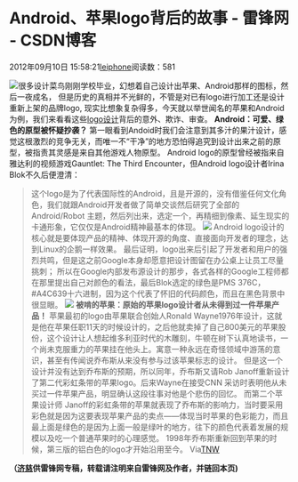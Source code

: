 
# Android、苹果logo背后的故事 - 雷锋网 - CSDN博客


2012年09月10日 15:58:21[leiphone](https://me.csdn.net/leiphone)阅读数：581


![](http://www.leiphone.com/wp-content/uploads/2012/09/apple-logo-150x150.jpg)很多设计菜鸟刚刚学校毕业，幻想着自己设计出苹果、Android那样的图标，然后一夜成名，
 但是历史的真相并不光鲜的，不管是对已有logo进行加工还是设计重新上架的品牌logo, 现实比想象复杂得多，今天就以举世闻名的苹果和Android为例，我们来看看这些[logo设计](http://www.leiphone.com/0724-danice-film-logos.html)背后的意外、欺诈、审查。
**Android：可爱、绿色的原型被怀疑抄袭？**
第一眼看到Andoid时我们会注意到其多汁的果汁设计，感觉这根激烈的竞争无关，而唯一不“干净”的地方恐怕得追究到设计出来之前的原型，被指责其灵感是来自其他游戏人物原型。
Android logo的原型曾经被指来自雅达利的视频游戏Gauntlet: The Third Encounter，但Android logo设计者Irina Blok不久后便澄清：
> 这个logo是为了代表国际性的Android，且是开源的，没有借鉴任何文化角色，我们就跟Android开发者做了简单交谈然后研究了全部的Android/Robot 主题，然后列出来，选定一个，再精细到像素、延生现实的卡通形象，它仅仅是Android精神最基本的体现。
![](http://www.leiphone.com/wp-content/uploads/2012/09/android_exploration1.jpg)
Android logo设计的核心就是要体现产品的精神、体现开源的角度、直接面向开发者的理念，达到Linux的企鹅一样效果。
最后证明，logo出来后引起了开发者和用户的强烈共鸣，但是这之前Google本身却愿意把设计图留在办公桌上让员工尽量挑刺； 所以在Google内部发布源设计的那步，各式各样的Google工程师都在那里提出自己对颜色的看法，最后Blok选定的绿色是PMS 376C，\#A4C639十六进制，因为这个代表了怀旧的代码颜色，而且在黑色背景中很显眼。
![](http://www.leiphone.com/wp-content/uploads/2012/09/adroirator.jpg)
**被啃的苹果：原始的苹果logo设计者从未得到过一件苹果产品！**
苹果最初的logo由苹果联合创始人Ronald Wayne1976年设计，这就是他在苹果任职11天的时候设计的，之后他就卖掉了自己800美元的苹果股份，这个设计让人想起维多利亚时代的木雕刻，牛顿在树下认真地读书，一个尚未克服重力的苹果挂在他头上。寓意一种永远在奇怪领域中游荡的意识，甚至有传闻说乔布斯从来没有参与过该苹果标志的设计。
但是这一个设计并没有达到乔布斯的预期，所以同年，乔布斯又请Rob Janoff重新设计了第二代彩虹条带的苹果logo。后来Wayne在接受CNN 采访时表明他从未买过一件苹果产品，明显确认这段往事对他是个悲伤的回忆。
而第二个苹果设计师 Janoff的彩虹条带的苹果就表现了乔布斯的影响力，当时要采用彩色就是因为这要表现苹果产品的卖点——体现当时苹果的色彩能力，而且最上面是绿色的是因为上面一般是绿叶的地方，往下的颜色代表着发展的规模以及吃一个普通苹果时的心理感觉。
1998年乔布斯重新回到苹果的时候，第三版的铝白色的logo才开始沿用至今。
Via[TNW](http://thenextweb.com/dd/2012/09/08/the-stories-inspiration-behind-world-famous-logos/)

**（****[济慈](http://www.leiphone.com/author/emerson)****供****雷锋网****专稿，转载请注明来自雷锋网及作者，并链回本页)**


